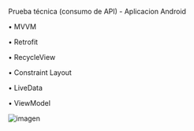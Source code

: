 Prueba técnica (consumo de API) - Aplicacion Android

•	MVVM

•	Retrofit

•	RecycleView

•	Constraint Layout

•	LiveData

•	ViewModel

![imagen](https://github.com/MrPatoCode/UsersAPI/assets/147260416/fabdc2fe-5717-49dc-9c09-47cf7eaee044)

